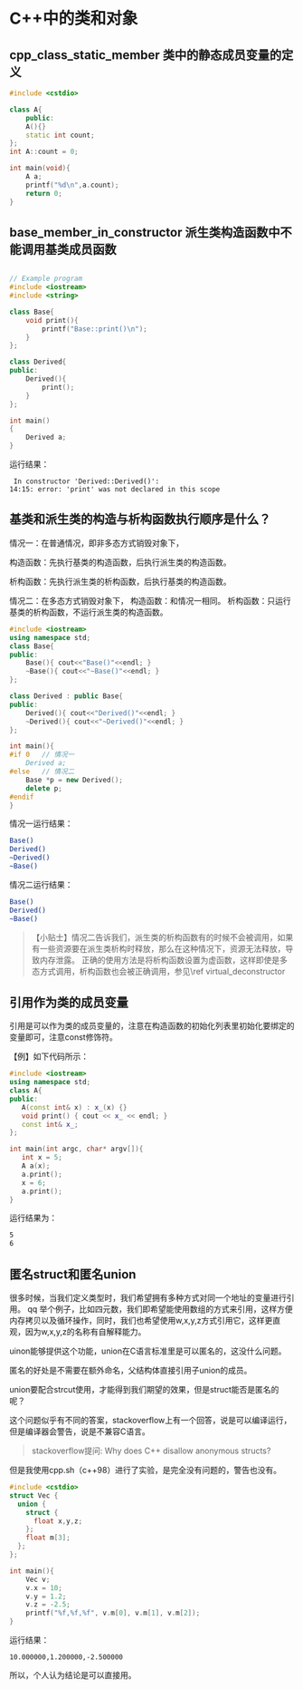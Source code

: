 # C++中的类和对象

## cpp_class_static_member 类中的静态成员变量的定义

```cpp
#include <cstdio>

class A{
    public:
    A(){}
    static int count;
};
int A::count = 0;

int main(void){
    A a;
    printf("%d\n",a.count);
    return 0;
}
```

## base_member_in_constructor 派生类构造函数中不能调用基类成员函数

```cpp

// Example program
#include <iostream>
#include <string>

class Base{
    void print(){
        printf("Base::print()\n");
    }
};

class Derived{
public:
    Derived(){
        print();
    }
};

int main()
{
    Derived a;
}

```

运行结果：

```
 In constructor 'Derived::Derived()':
14:15: error: 'print' was not declared in this scope
```



## 基类和派生类的构造与析构函数执行顺序是什么？

情况一：在普通情况，即非多态方式销毁对象下，

构造函数：先执行基类的构造函数，后执行派生类的构造函数。

析构函数：先执行派生类的析构函数，后执行基类的构造函数。

情况二：在多态方式销毁对象下，
构造函数：和情况一相同。
析构函数：只运行基类的析构函数，不运行派生类的构造函数。

```cpp
#include <iostream>
using namespace std;
class Base{
public:
    Base(){ cout<<"Base()"<<endl; }
    ~Base(){ cout<<"~Base()"<<endl; }
};

class Derived : public Base{
public:
    Derived(){ cout<<"Derived()"<<endl; }
    ~Derived(){ cout<<"~Derived()"<<endl; }
};

int main(){
#if 0   // 情况一
    Derived a;
#else   // 情况二
    Base *p = new Derived();
    delete p;
#endif
}

```

情况一运行结果：

```bash
Base()
Derived()
~Derived()
~Base()
```

情况二运行结果：

```bash
Base()
Derived()
~Base()
```

>【小贴士】情况二告诉我们，派生类的析构函数有的时候不会被调用，如果有一些资源要在派生类析构时释放，那么在这种情况下，资源无法释放，导致内存泄露。
正确的使用方法是将析构函数设置为虚函数，这样即使是多态方式调用，析构函数也会被正确调用，参见\ref virtual_deconstructor


## 引用作为类的成员变量

引用是可以作为类的成员变量的，注意在构造函数的初始化列表里初始化要绑定的变量即可，注意const修饰符。

【例】如下代码所示：

```cpp
#include <iostream>
using namespace std;
class A{
public:
   A(const int& x) : x_(x) {}
   void print() { cout << x_ << endl; }
   const int& x_;
};

int main(int argc, char* argv[]){
   int x = 5;
   A a(x);
   a.print();
   x = 6;
   a.print();
}
```

运行结果为：

```bash
5
6
```

## 匿名struct和匿名union

很多时候，当我们定义类型时，我们希望拥有多种方式对同一个地址的变量进行引用。
qq
举个例子，比如四元数，我们即希望能使用数组的方式来引用，这样方便内存拷贝以及循环操作，同时，我们也希望使用w,x,y,z方式引用它，这样更直观，因为w,x,y,z的名称有自解释能力。

uinon能够提供这个功能，union在C语言标准里是可以匿名的，这没什么问题。

匿名的好处是不需要在额外命名，父结构体直接引用子union的成员。

union要配合strcut使用，才能得到我们期望的效果，但是struct能否是匿名的呢？

这个问题似乎有不同的答案，stackoverflow上有一个回答，说是可以编译运行，但是编译器会警告，说是不兼容C语言。

> stackoverflow提问: Why does C++ disallow anonymous structs?

但是我使用cpp.sh（c++98）进行了实验，是完全没有问题的，警告也没有。

```cpp
#include <cstdio>
struct Vec {
  union {
    struct {
      float x,y,z;
    };
    float m[3];
  };
};

int main(){
    Vec v;
    v.x = 10;
    v.y = 1.2;
    v.z = -2.5;
    printf("%f,%f,%f", v.m[0], v.m[1], v.m[2]);
}
```

运行结果：

```
10.000000,1.200000,-2.500000 
```

所以，个人认为结论是可以直接用。